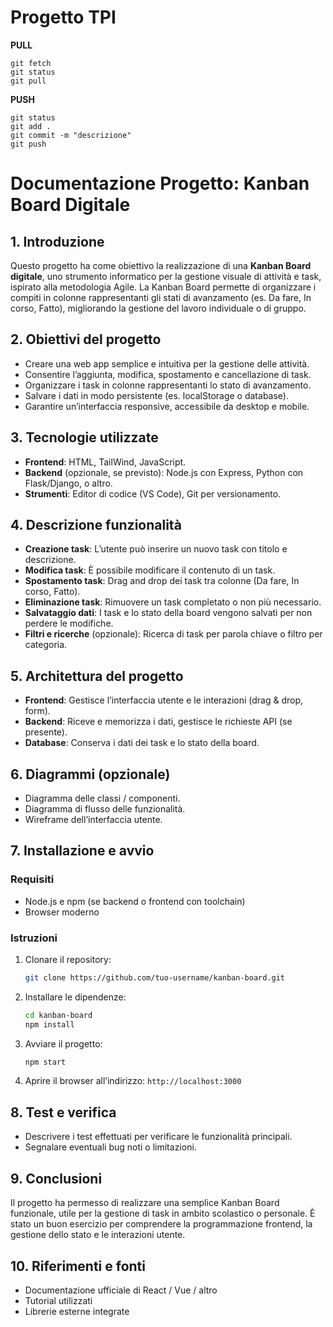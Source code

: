# Progetto TPI
**PULL**
```
git fetch
git status
git pull
```
**PUSH**
```
git status
git add .
git commit -m "descrizione"
git push
```


# Documentazione Progetto: Kanban Board Digitale

## 1. Introduzione

Questo progetto ha come obiettivo la realizzazione di una **Kanban Board digitale**, uno strumento informatico per la gestione visuale di attività e task, ispirato alla metodologia Agile. La Kanban Board permette di organizzare i compiti in colonne rappresentanti gli stati di avanzamento (es. Da fare, In corso, Fatto), migliorando la gestione del lavoro individuale o di gruppo.

## 2. Obiettivi del progetto

* Creare una web app semplice e intuitiva per la gestione delle attività.
* Consentire l’aggiunta, modifica, spostamento e cancellazione di task.
* Organizzare i task in colonne rappresentanti lo stato di avanzamento.
* Salvare i dati in modo persistente (es. localStorage o database).
* Garantire un’interfaccia responsive, accessibile da desktop e mobile.

## 3. Tecnologie utilizzate

* **Frontend**: HTML, TailWind, JavaScript.
* **Backend** (opzionale, se previsto): Node.js con Express, Python con Flask/Django, o altro.
* **Strumenti**: Editor di codice (VS Code), Git per versionamento.

## 4. Descrizione funzionalità

* **Creazione task**: L’utente può inserire un nuovo task con titolo e descrizione.
* **Modifica task**: È possibile modificare il contenuto di un task.
* **Spostamento task**: Drag and drop dei task tra colonne (Da fare, In corso, Fatto).
* **Eliminazione task**: Rimuovere un task completato o non più necessario.
* **Salvataggio dati**: I task e lo stato della board vengono salvati per non perdere le modifiche.
* **Filtri e ricerche** (opzionale): Ricerca di task per parola chiave o filtro per categoria.

## 5. Architettura del progetto

* **Frontend**: Gestisce l’interfaccia utente e le interazioni (drag & drop, form).
* **Backend**: Riceve e memorizza i dati, gestisce le richieste API (se presente).
* **Database**: Conserva i dati dei task e lo stato della board.

## 6. Diagrammi (opzionale)

* Diagramma delle classi / componenti.
* Diagramma di flusso delle funzionalità.
* Wireframe dell’interfaccia utente.

## 7. Installazione e avvio

### Requisiti

* Node.js e npm (se backend o frontend con toolchain)
* Browser moderno

### Istruzioni

1. Clonare il repository:

   ```bash
   git clone https://github.com/tuo-username/kanban-board.git
   ```
2. Installare le dipendenze:

   ```bash
   cd kanban-board
   npm install
   ```
3. Avviare il progetto:

   ```bash
   npm start
   ```
4. Aprire il browser all’indirizzo: `http://localhost:3000`

## 8. Test e verifica

* Descrivere i test effettuati per verificare le funzionalità principali.
* Segnalare eventuali bug noti o limitazioni.

## 9. Conclusioni

Il progetto ha permesso di realizzare una semplice Kanban Board funzionale, utile per la gestione di task in ambito scolastico o personale. È stato un buon esercizio per comprendere la programmazione frontend, la gestione dello stato e le interazioni utente.

## 10. Riferimenti e fonti

* Documentazione ufficiale di React / Vue / altro
* Tutorial utilizzati
* Librerie esterne integrate
